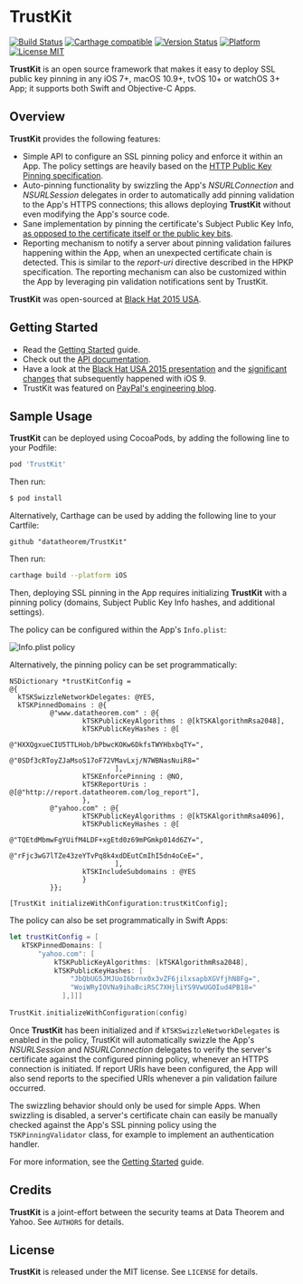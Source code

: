 TrustKit
========

[![Build Status](https://circleci.com/gh/datatheorem/TrustKit.svg?style=svg)](https://circleci.com/gh/datatheorem/TrustKit) [![Carthage compatible](https://img.shields.io/badge/Carthage-compatible-4BC51D.svg?style=flat)](https://github.com/Carthage/Carthage) [![Version Status](https://img.shields.io/cocoapods/v/TrustKit.svg?style=flat)](https://cocoapods.org/pods/TrustKit) [![Platform](https://img.shields.io/cocoapods/p/TrustKit.svg?style=flat)](https://cocoapods.org/pods/TrustKit) [![License MIT](https://img.shields.io/cocoapods/l/TrustKit.svg?style=flat)](https://en.wikipedia.org/wiki/MIT_License)

**TrustKit** is an open source framework that makes it easy to deploy SSL public key pinning in any iOS 7+, macOS 10.9+, tvOS 10+ or watchOS 3+ App; it supports both Swift and Objective-C Apps.


Overview
--------

**TrustKit** provides the following features:

* Simple API to configure an SSL pinning policy and enforce it within an App. The policy settings are heavily based on the [HTTP Public Key Pinning specification](https://tools.ietf.org/html/rfc7469).
* Auto-pinning functionality by swizzling the App's _NSURLConnection_ and _NSURLSession_ delegates in order to automatically add pinning validation to the App's HTTPS connections; this allows deploying **TrustKit** without even modifying the App's source code.
* Sane implementation by pinning the certificate's Subject Public Key Info, [as opposed to the certificate itself or the public key bits](https://www.imperialviolet.org/2011/05/04/pinning.html).
* Reporting mechanism to notify a server about pinning validation failures happening within the App, when an unexpected certificate chain is detected. This is similar to the _report-uri_ directive described in the HPKP specification. The reporting mechanism can also be customized within the App by leveraging pin validation notifications sent by TrustKit.

**TrustKit** was open-sourced at [Black Hat 2015 USA][bh2015-conf].


Getting Started
---------------

* Read the [Getting Started][getting-started] guide.
* Check out the [API documentation][api-doc].
* Have a look at the [Black Hat USA 2015 presentation][bh2015-pdf] and the [significant changes][ios9-post] that subsequently happened with iOS 9.
* TrustKit was featured on [PayPal's engineering blog][paypal-post].


Sample Usage
------------

**TrustKit** can be deployed using CocoaPods, by adding the following line to your Podfile:

```ruby
pod 'TrustKit'
```

Then run:

```sh
$ pod install
```

Alternatively, Carthage can be used by adding the following line to your Cartfile:

```
github "datatheorem/TrustKit"
```

Then run:

```sh
carthage build --platform iOS
```

Then, deploying SSL pinning in the App requires initializing **TrustKit** with a pinning policy (domains, Subject Public Key Info hashes, and additional settings).

The policy can be configured within the App's `Info.plist`:

![Info.plist policy](https://datatheorem.github.io/TrustKit/images/linking3_dynamic.png)

Alternatively, the pinning policy can be set programmatically:

```objc
NSDictionary *trustKitConfig =
@{
  kTSKSwizzleNetworkDelegates: @YES,
  kTSKPinnedDomains : @{
          @"www.datatheorem.com" : @{
                  kTSKPublicKeyAlgorithms : @[kTSKAlgorithmRsa2048],
                  kTSKPublicKeyHashes : @[
                          @"HXXQgxueCIU5TTLHob/bPbwcKOKw6DkfsTWYHbxbqTY=",
                          @"0SDf3cRToyZJaMsoS17oF72VMavLxj/N7WBNasNuiR8="
                          ],
                  kTSKEnforcePinning : @NO,
                  kTSKReportUris : @[@"http://report.datatheorem.com/log_report"],
                  },
          @"yahoo.com" : @{
                  kTSKPublicKeyAlgorithms : @[kTSKAlgorithmRsa4096],
                  kTSKPublicKeyHashes : @[
                          @"TQEtdMbmwFgYUifM4LDF+xgEtd0z69mPGmkp014d6ZY=",
                          @"rFjc3wG7lTZe43zeYTvPq8k4xdDEutCmIhI5dn4oCeE=",
                          ],
                  kTSKIncludeSubdomains : @YES
                  }
          }};

[TrustKit initializeWithConfiguration:trustKitConfig];
```

The policy can also be set programmatically in Swift Apps:
 
```swift
let trustKitConfig = [
   kTSKPinnedDomains: [
       "yahoo.com": [
           kTSKPublicKeyAlgorithms: [kTSKAlgorithmRsa2048],
           kTSKPublicKeyHashes: [
               "JbQbUG5JMJUoI6brnx0x3vZF6jilxsapbXGVfjhN8Fg=",
               "WoiWRyIOVNa9ihaBciRSC7XHjliYS9VwUGOIud4PB18="
             ],]]]
  
TrustKit.initializeWithConfiguration(config)
```

Once **TrustKit** has been initialized and if `kTSKSwizzleNetworkDelegates` is enabled in the policy, TrustKit will automatically swizzle the App's _NSURLSession_ and _NSURLConnection_ delegates to verify the server's certificate against the configured pinning policy, whenever an HTTPS connection is initiated. If report URIs have been configured, the App will also send reports to the specified URIs whenever a pin validation failure occurred.

The swizzling behavior should only be used for simple Apps. When swizzling is disabled, a server's certificate chain can easily be manually checked against the App's SSL pinning policy using the `TSKPinningValidator` class, for example to implement an authentication handler.

For more information, see the [Getting Started][getting-started] guide.


Credits
-------

**TrustKit** is a joint-effort between the security teams at Data Theorem and Yahoo. See `AUTHORS` for details.


License
-------

**TrustKit** is released under the MIT license. See `LICENSE` for details.

[getting-started]: https://github.com/datatheorem/TrustKit/blob/master/docs/getting-started.md
[bh2015-pdf]: https://github.com/datatheorem/TrustKit/blob/master/docs/TrustKit-BH2015.pdf
[bh2015-conf]: https://www.blackhat.com/us-15/briefings.html#trustkit-code-injection-on-ios-8-for-the-greater-good
[api-doc]: https://datatheorem.github.io/TrustKit/documentation
[ios9-post]: https://datatheorem.github.io/ios/2015/10/17/trustkit-ios-9-shared-cache/
[paypal-post]: https://www.paypal-engineering.com/2015/10/14/key-pinning-in-mobile-applications/
